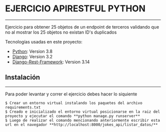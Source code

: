 # EJERCICIO APIRESTFUL PYTHON
***
Ejercicio para obtener 25 objetos de un endpoint de terceros validando que no al mostrar los 25 objetos no existan ID's duplicados 

Tecnologías usadas en este proyecto:
* [Python](https://www.python.org): Version 3.8
* [Django](https://www.djangoproject.com): Version 3.2 
* [Django-Rest-Framework](https://www.django-rest-framework.org): Version 3.14

## Instalación
***
Para poder levantar y correr el ejercicio  debes hacer lo siquiente
```
$ Crear un entorno virtual instalando los paquetes del archivo requirements.txt
$ Creado e inicializado el entorno virtual posicionarse en la raiz del proyecto y ejecutar el comando **python manage.py runserver**
$ Luego de realizar el comando mencionando anteriormente escribir esta url en el navegador **http://localhost:8000/jokes_api/listar_datos/**
```
